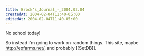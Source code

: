 ```yaml
---
title: Brock's_Journal_-_2004.02.04
createdAt: 2004-02-04T11:40-05:00
editedAt: 2004-02-04T11:40-05:00
---
```


No school today!

So instead I'm going to work on random things. This site, maybe http://epfarms.net/, and probably [[SetDB]].

